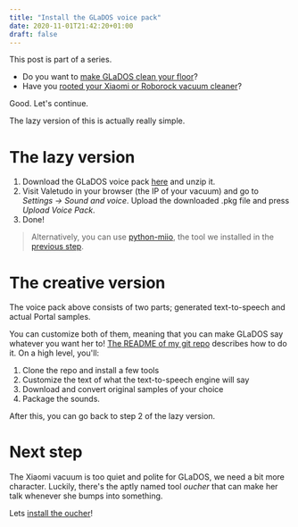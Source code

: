 ```yaml
---
title: "Install the GLaDOS voice pack"
date: 2020-11-01T21:42:20+01:00
draft: false
---
```


This post is part of a series.

- Do you want to [make GLaDOS clean your floor](/posts/#make-glados-clean-your-floor)?
- Have you [rooted your Xiaomi or Roborock vacuum cleaner](/posts/#root-your-xiami-vacuum)?

Good. Let's continue.

The lazy version of this is actually really simple.

# The lazy version

1. Download the GLaDOS voice pack [here](https://github.com/arner/roborock-glados/releases/download/v1/custom-v1.zip) and unzip it.
2. Visit Valetudo in your browser (the IP of your vacuum) and go to *Settings -> Sound and voice*. Upload the downloaded .pkg file and press *Upload Voice Pack*.
3. Done!

> Alternatively, you can use [python-miio](https://python-miio.readthedocs.io/en/latest/vacuum.html#sounds), the tool we installed in the [previous step](/posts/#root-your-xiaomi-vacuum).

# The creative version

The voice pack above consists of two parts; generated text-to-speech and actual Portal samples.

You can customize both of them, meaning that you can make GLaDOS say whatever you want her to! [The README of my git repo](https://github.com/arner/roborock-glados) describes how to do it. On a high level, you'll:

1. Clone the repo and install a few tools
2. Customize the text of what the text-to-speech engine will say
3. Download and convert original samples of your choice
4. Package the sounds.

After this, you can go back to step 2 of the lazy version.

# Next step

The Xiaomi vacuum is too quiet and polite for GLaDOS, we need a bit more character. Luckily, there's the aptly named tool _oucher_ that can make her talk whenever she bumps into something.

Lets [install the oucher](/posts/#install-the-oucher)!